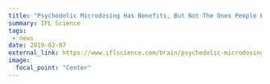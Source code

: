 ```yaml
---
title: "Psychedelic Microdosing Has Benefits, But Not The Ones People Expect"
summary: IFL Science
tags:
 - news
date: 2019-02-07
external_link: https://www.iflscience.com/brain/psychedelic-microdosing-has-benefits-but-not-the-ones-people-expect/
image:
  focal_point: "Center"
---
```

